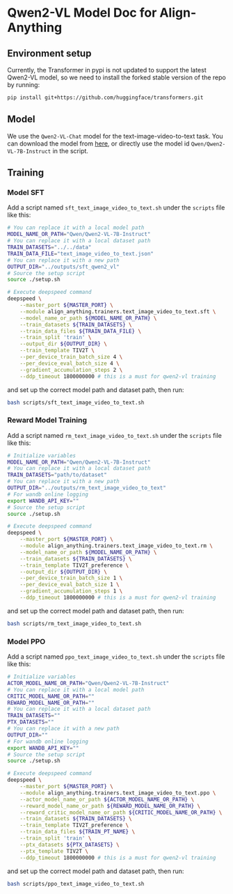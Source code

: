 # Qwen2-VL Model Doc for Align-Anything

## Environment setup

Currently, the Transformer in pypi is not updated to support the latest Qwen2-VL model, so we need to install the forked stable version of the repo by running:
```bash
pip install git+https://github.com/huggingface/transformers.git
```

## Model

We use the `Qwen2-VL-Chat` model for the text-image-video-to-text task. You can download the model from [here](https://huggingface.co/Qwen/Qwen2-VL-7B-Instruct), or directly use the model id `Qwen/Qwen2-VL-7B-Instruct` in the script.

## Training

### Model SFT

Add a script named `sft_text_image_video_to_text.sh` under the `scripts` file like this:

```bash
# You can replace it with a local model path
MODEL_NAME_OR_PATH="Qwen/Qwen2-VL-7B-Instruct"
# You can replace it with a local dataset path
TRAIN_DATASETS="../../data"
TRAIN_DATA_FILE="text_image_video_to_text.json"
# You can replace it with a new path
OUTPUT_DIR="../outputs/sft_qwen2_vl"
# Source the setup script
source ./setup.sh

# Execute deepspeed command
deepspeed \
	--master_port ${MASTER_PORT} \
	--module align_anything.trainers.text_image_video_to_text.sft \
	--model_name_or_path ${MODEL_NAME_OR_PATH} \
	--train_datasets ${TRAIN_DATASETS} \
	--train_data_files ${TRAIN_DATA_FILE} \
	--train_split 'train' \
	--output_dir ${OUTPUT_DIR} \
	--train_template TIV2T \
	--per_device_train_batch_size 4 \
	--per_device_eval_batch_size 4 \
	--gradient_accumulation_steps 2 \
	--ddp_timeout 1800000000 # this is a must for qwen2-vl training
```

and set up the correct model path and dataset path, then run:

```bash
bash scripts/sft_text_image_video_to_text.sh
```

### Reward Model Training

Add a script named `rm_text_image_video_to_text.sh` under the `scripts` file like this:

```bash
# Initialize variables
MODEL_NAME_OR_PATH="Qwen/Qwen2-VL-7B-Instruct"
# You can replace it with a local dataset path
TRAIN_DATASETS="path/to/dataset"
# You can replace it with a new path
OUTPUT_DIR="../outputs/rm_text_image_video_to_text"
# For wandb online logging
export WANDB_API_KEY=""
# Source the setup script
source ./setup.sh

# Execute deepspeed command
deepspeed \
	--master_port ${MASTER_PORT} \
	--module align_anything.trainers.text_image_video_to_text.rm \
	--model_name_or_path ${MODEL_NAME_OR_PATH} \
	--train_datasets ${TRAIN_DATASETS} \
    --train_template TIV2T_preference \
	--output_dir ${OUTPUT_DIR} \
    --per_device_train_batch_size 1 \
	--per_device_eval_batch_size 1 \
	--gradient_accumulation_steps 1 \
	--ddp_timeout 1800000000 # this is a must for qwen2-vl training
```

and set up the correct model path and dataset path, then run:

```bash
bash scripts/rm_text_image_video_to_text.sh
```

### Model PPO

Add a script named `ppo_text_image_video_to_text.sh` under the `scripts` file like this:

```bash
# Initialize variables
ACTOR_MODEL_NAME_OR_PATH="Qwen/Qwen2-VL-7B-Instruct"
# You can replace it with a local model path
CRITIC_MODEL_NAME_OR_PATH=""
REWARD_MODEL_NAME_OR_PATH=""
# You can replace it with a local dataset path
TRAIN_DATASETS=""
PTX_DATASETS=""
# You can replace it with a new path
OUTPUT_DIR=""
# For wandb online logging
export WANDB_API_KEY=""
# Source the setup script
source ./setup.sh

# Execute deepspeed command
deepspeed \
	--master_port ${MASTER_PORT} \
	--module align_anything.trainers.text_image_video_to_text.ppo \
	--actor_model_name_or_path ${ACTOR_MODEL_NAME_OR_PATH} \
	--reward_model_name_or_path ${REWARD_MODEL_NAME_OR_PATH} \
	--reward_critic_model_name_or_path ${CRITIC_MODEL_NAME_OR_PATH} \
	--train_datasets ${TRAIN_DATASETS} \
	--train_template TIV2T_preference \
	--train_data_files ${TRAIN_PT_NAME} \
	--train_split 'train' \
	--ptx_datasets ${PTX_DATASETS} \
	--ptx_template TIV2T \
    --ddp_timeout 1800000000 # this is a must for qwen2-vl training
```

and set up the correct model path and dataset path, then run:

```bash
bash scripts/ppo_text_image_video_to_text.sh
```